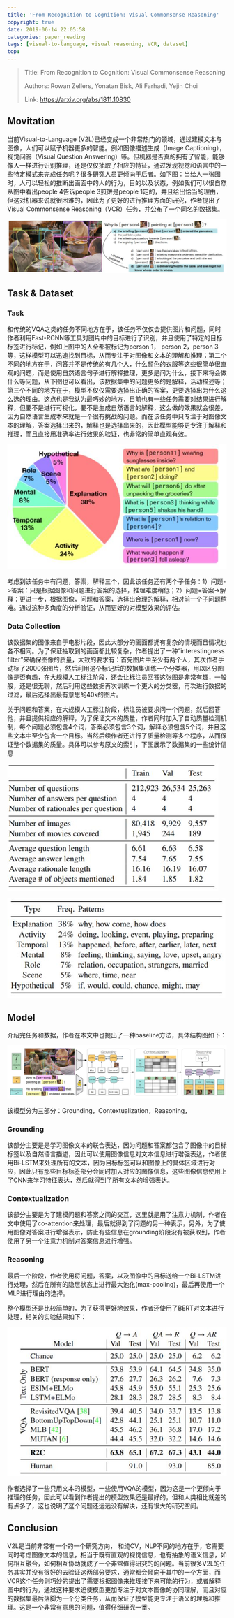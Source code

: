 ```yaml
---
title: 'From Recognition to Cognition: Visual Commonsense Reasoning'
copyright: true
date: 2019-06-14 22:05:58
categories: paper_reading
tags: [visual-to-language, visual reasoning, VCR, dataset]
top:
---
```


> Title: From Recognition to Cognition: Visual Commonsense Reasoning
>
> Authors: Rowan Zellers, Yonatan Bisk, Ali Farhadi, Yejin Choi 
>
> Link: https://arxiv.org/abs/1811.10830

## Movitation

当前Visual-to-Language (V2L)已经变成一个非常热门的领域，通过建模文本与图像，人们可以赋予机器更多的智能。例如图像描述生成（Image Captioning），视觉问答（Visual Question Answering）等。但机器是否真的拥有了智能，能够像人一样进行识别推理，还是仅仅抽取了相应的特征，通过发现视觉和语言中的一些特定模式来完成任务呢？很多研究人员更倾向于后者。如下图：当给人一张图时，人可以轻松的推断出画面中的人的行为，目的以及状态，例如我们可以很自然从图中看出people 4告诉people 3煎饼是people 1定的，并且给出恰当的理由，但这对机器来说就很困难的，因此为了更好的进行推理方面的研究，作者提出了Visual Commonsense Reasoning（VCR）任务，并公布了一个同名的数据集。

![example](2019-05-30/2019-05-30-1.JPG)

## Task & Dataset

### Task

和传统的VQA之类的任务不同地方在于，该任务不仅仅会提供图片和问题，同时作者利用Fast-RCNN等工具对图片中的目标进行了识别，并且使用了特定的目标标签进行标记，例如上图中的人全都被标记为person 1， person 2，person 3等，这样模型可以迅速找到目标，从而专注于对图像和文本的理解和推理；第二个不同的地方在于，问答并不是传统的有几个人，什么颜色的衣服等这些很简单很直观的问题，而是使用自然语言句子进行解释推理，更多是问为什么，接下来将会做什么等问题，从下图也可以看出，该数据集中的问题更多的是解释，活动描述等；第三个不同的地方在于，模型不仅仅需要选择出正确的答案，更要选择出为什么这么选的理由。这点也是我认为最巧妙的地方，目前也有一些任务需要对结果进行解释，但要不是进行可视化，要不是生成自然语言的解释，这么做的效果就会很差，因为自然语言生成本来就是一个很有挑战的问题。而在该任务中只专注于对图像文本的理解，答案选择出来的，解释也是选择出来的，因此模型能够更专注于解释和推理，而且直接用准确率进行效果的验证，也非常的简单直观有效。

![categories](2019-05-30/2019-05-30-2.JPG)

考虑到该任务中有问题，答案，解释三个，因此该任务还有两个子任务：1）问题->答案：只是根据图像和问题进行答案的选择，推理难度稍低；2）问题+答案->解释：更进一步，根据图像，问题和答案，选择出合理的解释，相对前一个子问题稍难。通过这种多角度的分析验证，从而更好的对模型效果的评估。

### Data Collection

该数据集的图像来自于电影片段，因此大部分的画面都拥有复杂的情境而且情况也各不相同。为了保证抽取到的画面都比较复杂，作者提出了一种“interestingness filter”来确保图像的质量，大致的要求有：首先图片中至少有两个人，其次作者手动标了2000张图片，然后利用这个标记后的数据集训练一个分类器，用以区分图像是否有趣，在大规模人工标注阶段，还会让标注员回答这张图是非常有趣，一般般，还是很无聊，然后利用这些数据再次训练一个更大的分类器，再次进行数据的过滤，最后选择出最有意思的40k的图片。

关于问题和答案，在大规模人工标注阶段，标注员被要求问一个问题，然后回答他，并且提供相应的解释，为了保证文本的质量，作者同时加入了自动质量检测机制，每个问题必须包含4个词，答案必须包含3个词，解释必须包含5个词，并且这些文本中至少包含一个目标。当然后续作者还进行了质量检测等多个程序，从而保证整个数据集的质量。具体可以参考原文的索引，下图展示了数据集的一些统计信息

![result 1](2019-05-30/2019-05-30-6.JPG)

![result 2](2019-05-30/2019-05-30-7.JPG)

## Model

介绍完任务和数据，作者在本文中也提出了一种baseline方法，具体结构图如下：

![model structure](2019-05-30/2019-05-30-4.JPG)

该模型分为三部分：Grounding，Contextualization，Reasoning，

### Grounding

该部分主要是是学习图像文本的联合表达，因为问题和答案都包含了图像中的目标标签以及自然语言描述，因此可以使用图像信息对文本信息进行增强表达，作者使用Bi-LSTM来处理所有的文本，因为目标标签可以和图像上的具体区域进行对应，因此只有那些目标标签部分会同时加入对应的图像信息，这些图像信息使用上了CNN来学习特征表达，然后就得到了所有文本的增强表达。

### Contextualization

该部分主要是为了建模问题和答案之间的交互，这里就是用了注意力机制，作者在文中使用了co-attention来处理，最后就得到了问题的另一种表示，另外，为了使用图像对答案进行增强表示，防止有些信息在grounding阶段没有被获取到，作者使用了另一个注意力机制对答案信息进行增强。

### Reasoning

最后一个阶段，作者使用将问题，答案，以及图像中的目标送给一个Bi-LSTM进行处理，然后在所有的隐层状态上进行最大池化(max-pooling)，最后再使用一个MLP进行理由的选择。

整个模型还是比较简单的，为了获得更好地效果，作者还使用了BERT对文本进行处理，相关的实验结果如下：

![result-4](2019-05-30/2019-05-30-8.JPG)

作者选择了一些只用文本的模型，一些使用VQA的模型，因为这是一个更倾向于推理的任务，因此可以看到作者提出的模型效果还是最好的，但和人类相比就差的有点多了，这也说明了这个问题还远远没有解决，还有很大的研究空间。

## Conclusion

V2L是当前非常有一个的一个研究方向， 和纯CV，NLP不同的地方在于，它需要同时考虑图像文本的信息，相当于既有直观的视觉信息，也有抽象的语义信息，如何相互融合，如何相互协助就成了一个非常值得研究的的问题。当前很多V2L的任务其实并没有很好的去验证这两部分要求，通常都会倾向于其中的一个方面，而VCR这个任务则巧妙的提出了需要根据图像来推理接下来可能的行为，或者解释图中的行为，通过这种要求迫使模型更加专注于对文本图像的协同理解，而且对应的数据集最后落脚为一个分类任务，从而保证了模型能更专注于语义的理解和推理。这是一个非常有意思的问题，值得仔细研究一番。
